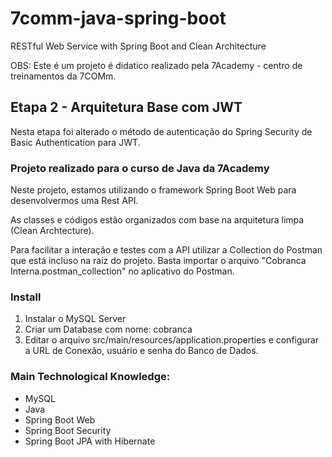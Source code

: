# 7comm-java-spring-boot
RESTful Web Service with Spring Boot and Clean Architecture

OBS: Este é um projeto é didatico realizado pela 7Academy - centro de treinamentos da 7COMm.

## Etapa 2 - Arquitetura Base com JWT ##
Nesta etapa foi alterado o método de autenticação do Spring Security de Basic Authentication para JWT. 

### Projeto realizado para o curso de Java da 7Academy ###
Neste projeto, estamos utilizando o framework Spring Boot Web para desenvolvermos uma Rest API.

As classes e códigos estão organizados com base na arquitetura limpa (Clean Archtecture).

Para facilitar a interação e testes com a API utilizar a Collection do Postman que está incluso na raíz do projeto. Basta importar o arquivo "Cobranca Interna.postman_collection" no aplicativo do Postman.

### Install ###
1. Instalar o MySQL Server
2. Criar um Database com nome: cobranca
3. Editar o arquivo src/main/resources/application.properties e configurar a URL de Conexão, usuário e senha do Banco de Dados.

### Main Technological Knowledge: ###
- MySQL
- Java
- Spring Boot Web
- Spring Boot Security
- Spring Boot JPA with Hibernate

